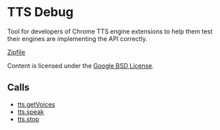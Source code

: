 
TTS Debug
=======

Tool for developers of Chrome TTS engine extensions to help them test their engines are implementing the API correctly.

[Zipfile](http://developer.chrome.com/extensions/examples/extensions/ttsdebug.zip)

Content is licensed under the [Google BSD License](http://code.google.com/google_bsd_license.html).

Calls
-----

* [tts.getVoices](http://developer.chrome.com/extensions/tts.html#method-getVoices)
* [tts.speak](http://developer.chrome.com/extensions/tts.html#method-speak)
* [tts.stop](http://developer.chrome.com/extensions/tts.html#method-stop)